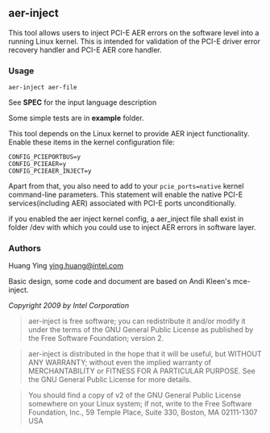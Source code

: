 ## aer-inject
This tool allows users to inject PCI-E AER errors on the software level into
a running Linux kernel. This is intended for validation of the PCI-E
driver error recovery handler and PCI-E AER core handler.

### Usage
```
aer-inject aer-file
```
See **SPEC** for the input language description

Some simple tests are in **example** folder.

This tool depends on the Linux kernel to provide AER inject functionality.
Enable these items in the kernel configuration file:
```
CONFIG_PCIEPORTBUS=y
CONFIG_PCIEAER=y
CONFIG_PCIEAER_INJECT=y
```
Apart from that, you also need to add to your `pcie_ports=native` kernel command-line parameters. 
This statement will enable the native PCI-E services(including AER) associated with PCI-E ports
unconditionally.

if you enabled the aer inject kernel config, a aer_inject file shall exist in folder /dev with
which you could use to inject AER errors in software layer.

### Authors

Huang Ying <ying.huang@intel.com>

Basic design, some code and document are based on Andi Kleen's
mce-inject.

*Copyright 2009 by Intel Corporation*
> aer-inject is free software; you can redistribute it and/or modify
> it under the terms of the GNU General Public License as published
> by the Free Software Foundation; version 2.

> aer-inject is distributed in the hope that it will be useful, but
> WITHOUT ANY WARRANTY; without even the implied warranty of
> MERCHANTABILITY or FITNESS FOR A PARTICULAR PURPOSE.  See the GNU
> General Public License for more details.

> You should find a copy of v2 of the GNU General Public License
> somewhere on your Linux system; if not, write to the Free Software
> Foundation, Inc., 59 Temple Place, Suite 330, Boston, MA 02111-1307
> USA

